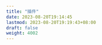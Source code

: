 ```yaml
---
title: "插件"
date: 2023-08-20T19:14:45
lastmod: 2023-08-20T19:19:43+08:00
draft: false
weight: 4002
---
```

